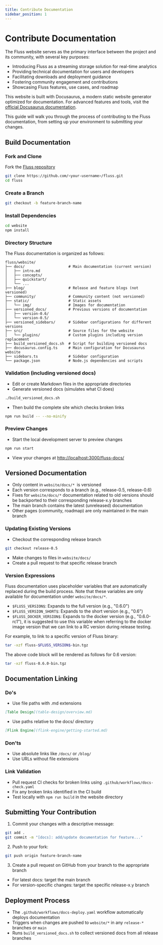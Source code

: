 ```yaml
---
title: Contribute Documentation
sidebar_position: 1
---
```


# Contribute Documentation

The Fluss website serves as the primary interface between the project and its community, with several key purposes:

* Introducing Fluss as a streaming storage solution for real-time analytics
* Providing technical documentation for users and developers
* Facilitating downloads and deployment guidance
* Fostering community engagement and contributions
* Showcasing Fluss features, use cases, and roadmap

This website is built with Docusaurus, a modern static website generator optimized for documentation. For advanced features and tools, visit the [official Docusaurus documentation](https://docusaurus.io/).

This guide will walk you through the process of contributing to the Fluss documentation, from setting up your environment to submitting your changes.

## Build Documentation

### Fork and Clone
Fork the [Fluss repository](https://github.com/alibaba/fluss)
    
``` bash
git clone https://github.com/<your-username>/fluss.git
cd fluss
```

### Create a Branch
```bash
git checkout -b feature-branch-name
```

### Install Dependencies
```bash
cd website
npm install
```

### Directory Structure
The Fluss documentation is organized as follows:
```
fluss/website/
├── docs/                    # Main documentation (current version)
│   ├── intro.md
│   ├── concepts/
│   ├── quickstart/
│   └── ...
├── blog/                    # Release and feature blogs (not versioned)
├── community/               # Community content (not versioned)
├── static/                  # Static assets
│   └── img/                 # Images for documentation
├── versioned_docs/          # Previous versions of documentation
│   ├── version-0.6/
│   └── version-0.5/
├── versioned_sidebars/      # Sidebar configurations for different versions
├── src/                     # Source files for the website
│   └── plugins/             # Custom plugins including version replacement
├── build_versioned_docs.sh  # Script for building versioned docs
├── docusaurus.config.ts     # Main configuration for Docusaurus website
├── sidebars.ts              # Sidebar configuration
└── package.json             # Node.js dependencies and scripts
```

### Validation (including versioned docs)
- Edit or create Markdown files in the appropriate directories
- Generate versioned docs (simulates what CI does)
```bash
./build_versioned_docs.sh
```
- Then build the complete site which checks broken links
``` bash
npm run build -- --no-minify
```
  
### Preview Changes
- Start the local development server to preview changes
```bash
npm run start
```
- View your changes at [http://localhost:3000/fluss-docs/](http://localhost:3000/fluss-docs/)

## Versioned Documentation
- Only content in `website/docs/* `is versioned
- Each version corresponds to a branch (e.g., release-0.5, release-0.6)
- Fixes for `website/docs/*` documentation related to old versions should be backported to their corresponding release-x.y branches
- The main branch contains the latest (unreleased) documentation
- Other pages (community, roadmap) are only maintained in the main branch

### Updating Existing Versions
- Checkout the corresponding release branch
``` bash
git checkout release-0.5
```
- Make changes to files in `website/docs/`
- Create a pull request to that specific release branch

### Version Expressions
Fluss documentation uses placeholder variables that are automatically replaced during the build process. Note that these variables are only available for documentation under `website/docs/*`.
- `$FLUSS_VERSION$`: Expands to the full version (e.g., "0.6.0")
- `$FLUSS_VERSION_SHORT$`: Expands to the short version (e.g., "0.6")
- `$FLUSS_DOCKER_VERSION$`: Expands to the docker version (e.g., "0.6.0-rc1"), it is suggested to use this variable when referring to the docker image version that we can link to a RC version during release testing.

For example, to link to a specific version of Fluss binary:

```bash
tar -xzf fluss-$FLUSS_VERSION$-bin.tgz
```

The above code block will be rendered as follows for 0.6 version:

```bash
tar -xzf fluss-0.6.0-bin.tgz
```

## Documentation Linking

### Do's
- Use file paths with .md extensions
``` markdown
[Table Design](table-design/overview.md)
```

- Use paths relative to the docs/ directory
``` markdown
[Flink Engine](flink-engine/getting-started.md)
```


### Don'ts
- Use absolute links like `/docs/` or `/blog/`
- Use URLs without file extensions

### Link Validation
- Pull request CI checks for broken links using `.github/workflows/docs-check.yaml`
- Fix any broken links identified in the CI build
- Test locally with `npm run build` in the website directory

## Submitting Your Contribution
1. Commit your changes with a descriptive message:
```bash
git add .
git commit -m "[docs]: add/update documentation for feature..."
```
2. Push to your fork:
```bash
git push origin feature-branch-name
```
3. Create a pull request on GitHub from your branch to the appropriate branch
- For latest docs: target the main branch
- For version-specific changes: target the specific release-x.y branch

## Deployment Process
- The `.github/workflows/docs-deploy.yaml` workflow automatically deploys documentation
- Triggers when changes are pushed to `website/*` in any `release-*` branches or `main`
- Runs `build_versioned_docs.sh` to collect versioned docs from all release branches
